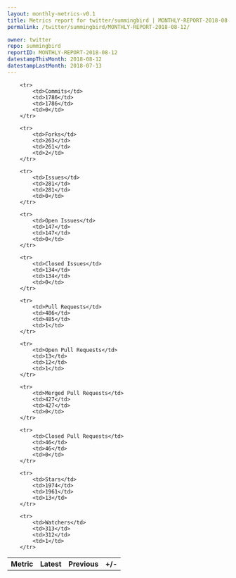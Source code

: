 ```yaml
---
layout: monthly-metrics-v0.1
title: Metrics report for twitter/summingbird | MONTHLY-REPORT-2018-08-12 | 2018-08-12
permalink: /twitter/summingbird/MONTHLY-REPORT-2018-08-12/

owner: twitter
repo: summingbird
reportID: MONTHLY-REPORT-2018-08-12
datestampThisMonth: 2018-08-12
datestampLastMonth: 2018-07-13
---
```



<table style="width: 100%;">
    <tr>
        <th>Metric</th>
        <th>Latest</th>
        <th>Previous</th>
        <th>+/-</th>
    </tr>

        <tr>
            <td>Commits</td>
            <td>1786</td>
            <td>1786</td>
            <td>0</td>
        </tr>
        
        <tr>
            <td>Forks</td>
            <td>263</td>
            <td>261</td>
            <td>2</td>
        </tr>
        
        <tr>
            <td>Issues</td>
            <td>281</td>
            <td>281</td>
            <td>0</td>
        </tr>
        
        <tr>
            <td>Open Issues</td>
            <td>147</td>
            <td>147</td>
            <td>0</td>
        </tr>
        
        <tr>
            <td>Closed Issues</td>
            <td>134</td>
            <td>134</td>
            <td>0</td>
        </tr>
        
        <tr>
            <td>Pull Requests</td>
            <td>486</td>
            <td>485</td>
            <td>1</td>
        </tr>
        
        <tr>
            <td>Open Pull Requests</td>
            <td>13</td>
            <td>12</td>
            <td>1</td>
        </tr>
        
        <tr>
            <td>Merged Pull Requests</td>
            <td>427</td>
            <td>427</td>
            <td>0</td>
        </tr>
        
        <tr>
            <td>Closed Pull Requests</td>
            <td>46</td>
            <td>46</td>
            <td>0</td>
        </tr>
        
        <tr>
            <td>Stars</td>
            <td>1974</td>
            <td>1961</td>
            <td>13</td>
        </tr>
        
        <tr>
            <td>Watchers</td>
            <td>313</td>
            <td>312</td>
            <td>1</td>
        </tr>
        
</table>
